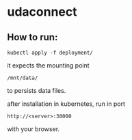 # udaconnect

## How to run:

```
kubectl apply -f deployment/
```

it expects the mounting point 

```
/mnt/data/
```

to persists data files.

after installation in kubernetes, run in port
```
http://<server>:30000
```

with your browser.
  
  
